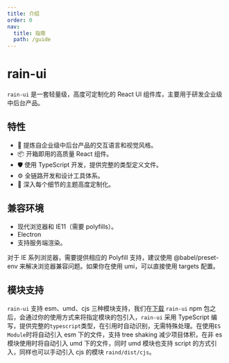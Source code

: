 ```yaml
---
title: 介绍
order: 0
nav:
  title: 指南
  path: /guide
---
```


# rain-ui

`rain-ui` 是一套轻量级，高度可定制化的 React UI 组件库，主要用于研发企业级中后台产品。

## 特性

- 🌈 提炼自企业级中后台产品的交互语言和视觉风格。
- 📦 开箱即用的高质量 React 组件。
- 🛡 使用 TypeScript 开发，提供完整的类型定义文件。
- ⚙️ 全链路开发和设计工具体系。
- 🎨 深入每个细节的主题高度定制化。

## 兼容环境

- 现代浏览器和 IE11（需要 polyfills）。
- Electron
- 支持服务端渲染。

对于 IE 系列浏览器，需要提供相应的 Polyfill 支持，建议使用 @babel/preset-env 来解决浏览器兼容问题。如果你在使用 umi，可以直接使用 targets 配置。

## 模块支持

`rain-ui` 支持 esm、umd、cjs 三种模块支持，我们在[下载](./getting-start.md) `rain-ui` npm 包之后，会通过你的使用方式来将指定模块的包引入，`rain-ui` 采用 TypeScript 编写，提供完整的`typescript`类型，在引用时自动识别，无需特殊处理。在使用`ES Module`时将自动引入 esm 下的文件，支持 tree shaking 减少项目体积，在非 es 模块使用时将自动引入 umd 下的文件，同时 umd 模块也支持 script 的方式引入，同样也可以手动引入 cjs 的模块 `raind/dist/cjs`。
